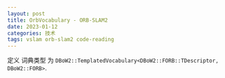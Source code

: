 ```yaml
---
layout: post
title: OrbVocabulary - ORB-SLAM2
date: 2023-01-12
categories: 技术
tags: vslam orb-slam2 code-reading
---
```


定义 词典类型 为 `DBoW2::TemplatedVocabulary<DBoW2::FORB::TDescriptor, DBoW2::FORB>`.
